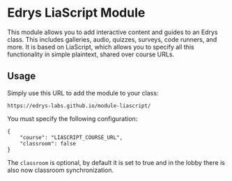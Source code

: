 # Edrys LiaScript Module

This module allows you to add interactive content and guides to an Edrys class. This includes galleries, audio, quizzes, surveys, code runners, and more. It is based on LiaScript, which allows you to specify all this functionality in simple plaintext, shared over course URLs.

## Usage

Simply use this URL to add the module to your class:

```
https://edrys-labs.github.io/module-liascript/
```

You must specify the following configuration:

```
{
    "course": "LIASCRIPT_COURSE_URL",
    "classroom": false
}
```

The `classroom` is optional, by default it is set to true and in the lobby there is also now classroom synchronization.
